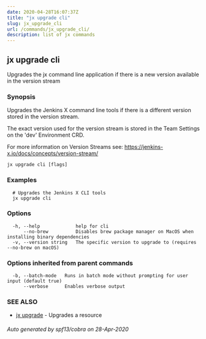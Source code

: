 ```yaml
---
date: 2020-04-28T16:07:37Z
title: "jx upgrade cli"
slug: jx_upgrade_cli
url: /commands/jx_upgrade_cli/
description: list of jx commands
---
```

## jx upgrade cli

Upgrades the jx command line application if there is a new version available in the version stream

### Synopsis

Upgrades the Jenkins X command line tools if there is a different version stored in the version stream. 

The exact version used for the version stream is stored in the Team Settings on the 'dev' Environment CRD. 

For more information on Version Streams see: https://jenkins-x.io/docs/concepts/version-stream/

```
jx upgrade cli [flags]
```

### Examples

```
  # Upgrades the Jenkins X CLI tools
  jx upgrade cli
```

### Options

```
  -h, --help             help for cli
      --no-brew          Disables brew package manager on MacOS when installing binary dependencies
  -v, --version string   The specific version to upgrade to (requires --no-brew on macOS)
```

### Options inherited from parent commands

```
  -b, --batch-mode   Runs in batch mode without prompting for user input (default true)
      --verbose      Enables verbose output
```

### SEE ALSO

* [jx upgrade](/commands/jx_upgrade/)	 - Upgrades a resource

###### Auto generated by spf13/cobra on 28-Apr-2020
